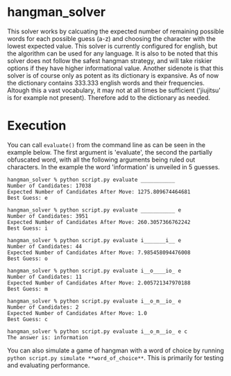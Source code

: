 # hangman_solver
This solver works by calcuating the expected number of remaining possible words for each possible guess (a-z) and choosing the character with the lowest expected value. This solver is currently configured for english, but the algorithm can be used for any language. It is also to be noted that this solver does not follow the safest hangman strategy, and will take riskier options if they have higher informational value. Another sidenote is that this solver is of course only as potent as its dictionary is expansive. As of now the dictionary contains 333.333 english words and their frequencies. Altough this a vast vocabulary, it may not at all times be sufficient ('jiujitsu' is for example not present). Therefore add to the dictionary as needed.
# Execution
You can call `evaluate()` from the command line as can be seen in the example below. The first argument is 'evaluate', the second the partially obfuscated word, with all the following arguments being ruled out characters. In the example the word 'information' is unveiled in 5 guesses. 
```shell
hangman_solver % python script.py evaluate ___________
Number of Candidates: 17038
Expected Number of Candidates After Move: 1275.809674464681
Best Guess: e

hangman_solver % python script.py evaluate ___________ e
Number of Candidates: 3951
Expected Number of Candidates After Move: 260.3057366762242
Best Guess: i

hangman_solver % python script.py evaluate i_______i__ e
Number of Candidates: 44
Expected Number of Candidates After Move: 7.985458094476008
Best Guess: o

hangman_solver % python script.py evaluate i__o____io_ e
Number of Candidates: 11
Expected Number of Candidates After Move: 2.005721347970188
Best Guess: m

hangman_solver % python script.py evaluate i__o_m__io_ e
Number of Candidates: 2
Expected Number of Candidates After Move: 1.0
Best Guess: c

hangman_solver % python script.py evaluate i__o_m__io_ e c
The answer is: information
```
You can also simulate a game of hangman with a word of choice by running ```python script.py simulate **word_of_choice**```. This is primarily for testing and evaluating performance.
